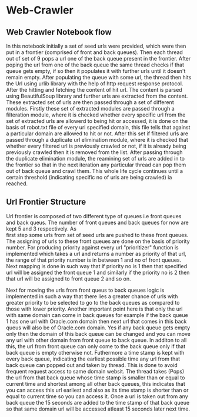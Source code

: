 # Web-Crawler

## Web Crawler Notebook flow
 
 In this notebook initially a set of seed urls were provided, which were then put in a frontier (comprised of front and back queues). Then each thread out of set of 9 pops a url
 one of the back queue present in the frontier. After poping the url from one of the back queue the same thread checks if that queue gets empty, if so then it populates it with 
 further urls until it doesn't remain empty. After populating the queue with some url, the thread then hits the Url using urlib library with the help of http request response
 protocol. After the hitting and fetching the content of hit url. The content is parsed using BeautifulSoup library and further urls are extracted from the content. These
 extracted set of urls are then passed through a set of different modules. Firstly these set of extracted modules are passed through a filteration module, where it is checked
 whether every specific url from the set of extracted urls are allowerd to being hit or accessed, it is done on the basis of robot.txt file of every url specified domain, this 
 file tells that against a particular domain are allowed to hit or not. After this set if filtered urls are passed through a duplicate url elimination module, where it is checked
 that whether every filtered url is previously crawled or not, if it is already being previously crawled then it is removed from the list. After passing through the duplicate
 elimination module, the reamining set of urls are added in to the frontier so that in the next iteration any particular thread can pop them out of back queue and crawl them. This
 whole life cycle continues until a certain threshold (indicating specific no of urls are being crawled) ia reached.
 
## Url Frontier Structure

 Url frontier is composed of two different type of queues i.e front queues and back queus. The number of front queues and back queues for now are kept 5 and 3 respectively. As  
 first step some urls from set of seed urls are pushed to these front queues. The assigning of urls to these front queues are done on the basis of priority number. For producing 
 priority against every url "prioritizer" function is implemented which takes a url and returns a number as priority of that url, the range of that priority number is in between 1 
 and no of front queues. Next mapping is done in such way that if priority no is 1 then that specified url will be assigned the front queue 1 and similarly if the priority no is 2
 then that url will be assigned to front queue 2 and so on.
 
 Next for moving the urls from front queus to back queues logic is implemented in such a way that there lies a greater chance of urls with greater priority to be selected to go to 
 the back queues as compared to those with lower priority. Another important point here is that only the url with same domain can come in back queues for example if the back queue 
 1 has one url with Oracle.com domain then next url that comes in this back queus will also be of Oracle.com domain. Yes if any back queue gets empty only then the domain of this 
 back queue can be changed and you can move any url with other domain from front queue to back queue. In additon to all this, the url from front queue can only come to the back 
 queue only if that back queue is empty otherwise not. Futhermore a time stamp is kept with every back queue, indicating the earliest possible time any url from that back queue 
 can popped out and taken by thread. This is done to avoid frequent request access to same domain websit. The thread takes (Pops) the url from that back queue whose time stamp is 
 smaller than or equal to current time and shortest among all other back queues, this indicates that you can access this url earliest and also as its time stamp is shorter than or 
 equal to current time so you can access it. Once a url is taken out from any back queue the 15 seconds are added to the time stamp of that back queue so that same domain url will 
 be accessed atleast 15 seconds later next time.
 
 
